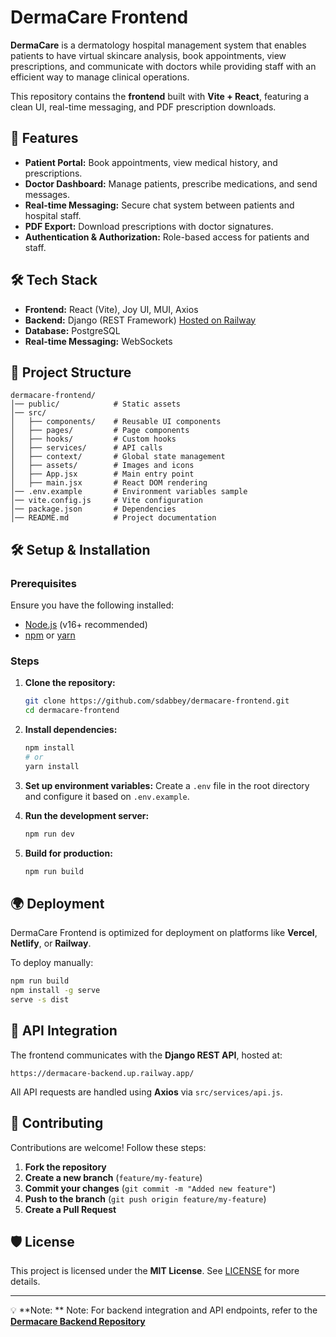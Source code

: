 # DermaCare Frontend

&#x20;

**DermaCare** is a dermatology hospital management system that enables patients to have virtual skincare analysis, book appointments, view prescriptions, and communicate with doctors while providing staff with an efficient way to manage clinical operations.

This repository contains the **frontend** built with **Vite + React**, featuring a clean UI, real-time messaging, and PDF prescription downloads.

## 🚀 Features

- **Patient Portal:** Book appointments, view medical history, and prescriptions.
- **Doctor Dashboard:** Manage patients, prescribe medications, and send messages.
- **Real-time Messaging:** Secure chat system between patients and hospital staff.
- **PDF Export:** Download prescriptions with doctor signatures.
- **Authentication & Authorization:** Role-based access for patients and staff.

## 🛠️ Tech Stack

- **Frontend:** React (Vite), Joy UI, MUI, Axios
- **Backend:** Django (REST Framework) [Hosted on Railway](https://railway.app)
- **Database:** PostgreSQL
- **Real-time Messaging:** WebSockets

## 💂️ Project Structure

```
dermacare-frontend/
│── public/            # Static assets
│── src/
│   ├── components/    # Reusable UI components
│   ├── pages/         # Page components
│   ├── hooks/         # Custom hooks
│   ├── services/      # API calls
│   ├── context/       # Global state management
│   ├── assets/        # Images and icons
│   ├── App.jsx        # Main entry point
│   ├── main.jsx       # React DOM rendering
│── .env.example       # Environment variables sample
│── vite.config.js     # Vite configuration
│── package.json       # Dependencies
│── README.md          # Project documentation
```

## 🛠️ Setup & Installation

### Prerequisites

Ensure you have the following installed:

- [Node.js](https://nodejs.org) (v16+ recommended)
- [npm](https://www.npmjs.com/) or [yarn](https://yarnpkg.com/)

### Steps

1. **Clone the repository:**

   ```sh
   git clone https://github.com/sdabbey/dermacare-frontend.git
   cd dermacare-frontend
   ```

2. **Install dependencies:**

   ```sh
   npm install
   # or
   yarn install
   ```

3. **Set up environment variables:** Create a `.env` file in the root directory and configure it based on `.env.example`.

4. **Run the development server:**

   ```sh
   npm run dev
   ```

5. **Build for production:**

   ```sh
   npm run build
   ```

## 🌍 Deployment

DermaCare Frontend is optimized for deployment on platforms like **Vercel**, **Netlify**, or **Railway**.

To deploy manually:

```sh
npm run build
npm install -g serve
serve -s dist
```

## 📌 API Integration

The frontend communicates with the **Django REST API**, hosted at:

```
https://dermacare-backend.up.railway.app/
```

All API requests are handled using **Axios** via `src/services/api.js`.

## 🤝 Contributing

Contributions are welcome! Follow these steps:

1. **Fork the repository**
2. **Create a new branch** (`feature/my-feature`)
3. **Commit your changes** (`git commit -m "Added new feature"`)
4. **Push to the branch** (`git push origin feature/my-feature`)
5. **Create a Pull Request**

## 🛡️ License

This project is licensed under the **MIT License**. See [LICENSE](LICENSE) for more details.

---

💡 **Note: ** Note: For backend integration and API endpoints, refer to the [**Dermacare Backend Repository**](https://github.com/sdabbey/dermacare-backend)

